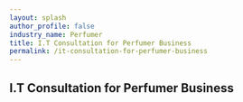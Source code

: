```yaml
---
layout: splash 
author_profile: false 
industry_name: Perfumer
title: I.T Consultation for Perfumer Business
permalink: /it-consultation-for-perfumer-business
---
```


## I.T Consultation for Perfumer Business